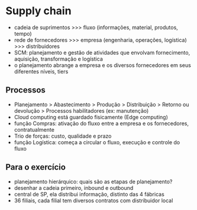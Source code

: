 # Supply chain

- cadeia de suprimentos >>> fluxo (informações, material, produtos, tempo)
- rede de fornecedores >>> empresa (engenharia, operações, logística) >>> distribuidores
- SCM: planejamento e gestão de atividades que envolvam fornecimento, aquisição, transformação e logística
- o planejamento abrange a empresa e os diversos fornecedores em seus diferentes níveis, tiers

## Processos
- Planejamento > Abastecimento > Produção > Distribuição > Retorno ou devolução > Processos habilitadores (ex: manutenção)
- Cloud computing está guardado fisicamente (Edge computing)
- função Compras: ativação do fluxo entre a empresa e os fornecedores, contratualmente
- Trio de forças: custo, qualidade e prazo
- função Logística: começa a circular o fluxo, execução e controle do fluxo

## Para o exercício

- planejamento hierárquico: quais são as etapas de planejamento?
- desenhar a cadeia primeiro, inbound e outbound
- central de SP, ela distribui informação, distinto das 4 fábricas
- 36 filiais, cada filial tem diversos contratos com distribuidor local
